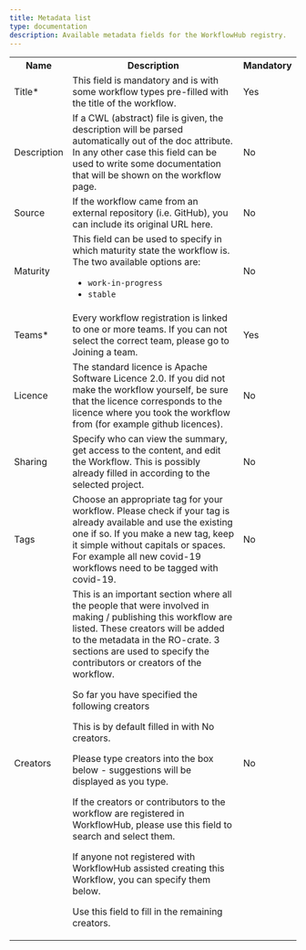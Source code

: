```yaml
---
title: Metadata list
type: documentation
description: Available metadata fields for the WorkflowHub registry.
---
```


<table>
    <tr>
        <th>Name</th>
        <th>Description</th>
        <th>Mandatory</th>
    </tr>
    <tr id="title">
        <td>Title*</td>
        <td>This field is mandatory and is with some workflow types pre-filled with the title of the workflow.</td>
        <td>Yes</td>
    </tr>
    <tr id="description">
        <td>Description</td>
        <td>If a CWL (abstract) file is given, the description will be parsed automatically out of the doc attribute. In any other case this field can be used to write some documentation that will be shown on the workflow page.</td>
        <td>No</td>
    </tr>
    <tr id="source">
        <td>Source</td>
        <td>If the workflow came from an external repository (i.e. GitHub), you can include its original URL here.</td>
        <td>No</td>
    </tr>
    <tr id="maturity">
        <td>Maturity</td>
        <td>This field can be used to specify in which maturity state the workflow is. The two available options are:
            <ul>
                <li><code>work-in-progress</code></li>
                <li><code>stable</code></li>
            </ul>
        </td>
        <td>No
        </td>
    </tr>
    <tr id="teams">
        <td>Teams*</td>
        <td>Every workflow registration is linked to one or more teams. If you can not select the correct team, please go to Joining a team.
        </td>
        <td>Yes</td>
    </tr>
    <tr id="licence">
        <td>Licence
        </td>
        <td>The standard licence is Apache Software Licence 2.0. If you did not make the workflow yourself, be sure that the licence corresponds to the licence where you took the workflow from (for example github licences).
        </td>
        <td>No
        </td>
    </tr>
    <tr id="sharing">
        <td>Sharing
        </td>
        <td>Specify who can view the summary, get access to the content, and edit the Workflow. This is possibly already filled in according to the selected project.
        </td>
        <td>No
        </td>
    </tr>
    <tr id="tags">
        <td>Tags
        </td>
        <td>Choose an appropriate tag for your workflow. Please check if your tag is already available and use the existing one if so. If you make a new tag, keep it simple without capitals or spaces. For example all new covid-19 workflows need to be tagged with covid-19.
        </td>
        <td>No
        </td>
    </tr>
    <tr id="creators">
        <td>Creators</td>
        <td>This is an important section where all the people that were involved in making / publishing this workflow are listed. These creators will be added to the metadata in the RO-crate. 3 sections are used to specify the contributors or creators of the workflow.
            <p>So far you have specified the following creators</p>
            <p>This is by default filled in with No creators.</p>
            <p>Please type creators into the box below - suggestions will be displayed as you type.</p>
            <p>If the creators or contributors to the workflow are registered in WorkflowHub, please use this field to search and select them.</p>
            <p>If anyone not registered with WorkflowHub assisted creating this Workflow, you can specify them below.</p>
            <p>Use this field to fill in the remaining creators.</p>
        </td>
        <td>No</td>
    </tr>
</table>
